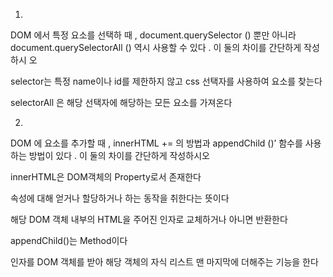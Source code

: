 1.
DOM 에서 특정 요소를 선택하 때 , document.querySelector () 뿐만 아니라
document.querySelectorAll () 역시 사용할 수 있다 . 이 둘의 차이를 간단하게 작성하시
오

selector는 특정 name이나 id를 제한하지 않고 css 선택자를 사용하여 요소를 찾는다

selectorAll 은 해당 선택자에 해당하는 모든 요소를 가져온다





2.
DOM 에 요소를 추가할 때 , innerHTML += 의 방법과 appendChild ()’ 함수를 사용
하는 방법이 있다 . 이 둘의 차이를 간단하게 작성하시오

innerHTML은 DOM객체의 Property로서 존재한다

속성에 대해 얻거나 할당하거나 하는 동작을 취한다는 뜻이다

해당 DOM 객체 내부의 HTML을 주어진 인자로 교체하거나 아니면 반환한다



appendChild()는 Method이다

인자를 DOM 객체를 받아 해당 객체의 자식 리스트 맨 마지막에 더해주는 기능을 한다




